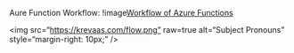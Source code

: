 Aure Function Workflow: 
!image[Workflow of Azure Functions](https://krevaas.com/flow.png)

<img
src=“https://krevaas.com/flow.png”
raw=true
alt=“Subject Pronouns”
style=“margin-right: 10px;”
/>